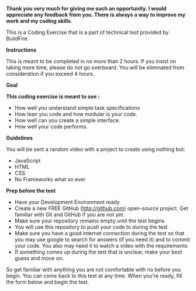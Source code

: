 **Thank you very much for giving me such an opportunity. I would appreciate any feedback from you. There is always a way to improve my work and my coding skills.** 


This is a Coding Exercise that is a part of technical test provided by BuildFire.

**Instructions**

This is meant to be completed in no more than 2 hours. If you insist on taking more time, please do not go overboard. You will be eliminated from consideration if you exceed 4 hours.

 

**Goal**

**This coding exercise is meant to see :**
* How well you understand simple task specifications 
* How lean you code and how modular is your code.
* How well can you create a simple interface.
* How well your code performs.


**Guidelines**

You will be sent a random video with a project to create using nothing but:
* JavaScript
* HTML
* CSS
* No Frameworks what so ever

**Prep before the test**

* Have your Development Environment ready
* Create a new FREE GitHub (http://github.com) open-source project. Get familiar with Git and GitHub if you are not yet.
* Make sure your repository remains empty until the test begins
* You will use this repository to push your code to during the test
* Make sure you have a good internet connection during the test so that you may use google to search for answers (if you need it) and to commit your code. You also may need it to watch a video with the requirements
* If something comes up during the test that is unclear, make your best guess and move on.​

 

So get familiar with anything you are not comfortable with no before you begin. You can come back to this test at any time. When you're ready, fill the form below and begin the test. 
